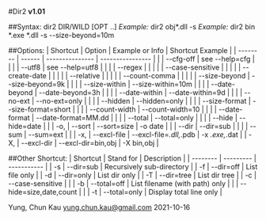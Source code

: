 #Dir2
**v1.01**

##Syntax: dir2 DIR/WILD [OPT ..]
*Example:*
dir2 obj\*.dll -s
*Example:*
dir2 bin *.exe *.dll -s --size-beyond=10m

##Options:
| Shortcut | Option           | Example or Info         | Shortcut Example |
| -------- | ------           | ---------------         | ---------------- |
|          | --cfg-off        | see --help=cfg          |                  |
|          | --utf8 	      | see --help=utf8         |                  |
|          | --regex          |                         |                  |
|          | --case-sensitive |                         |                  |
|          | --create-date    |                         |                  |
|          | --relative       |                         |                  |
|          | --count-comma    |                         |                  |
|          | --size-beyond    | --size-beyond=9k        |                  |
|          | --size-within    | --size-within=10m       |                  |
|          | --date-beyond    | --date-beyond=3h        |                  |
|          | --date-within    | --date-within=9d        |                  |
|          | --no-ext         | --no-ext=only           |                  |
|          | --hidden         | --hidden=only           |                  |
|          | --size-format    | --size-format=short     |                  |
|          | --count-width    | --count-width=10        |                  |
|          | --date-format    | --date-format=MM.dd     |                  |
|          | --total          | --total=only            |                  |
|          | --hide           | --hide=date             |                  |
| -o,      | --sort           | --sort=size             | -o date          |
|          | --dir            | --dir=sub               |                  |
|          | --sum            | --sum=ext               |                  |
| -x,      | --excl-file      | --excl-file=*.dll,*.pdb | -x *.exe,*.dat   |
| -X,      | --excl-dir       | --excl-dir=bin,obj      | -X bin,obj       |

##Other Shortcut:
| Shortcut | Stand for              | Description                    |
| -------- | ---------              | -----------                    |
| -s       | --dir=sub              | Recursively sub-directory      |
| -f       | --dir=off              | List file only                 |
| -d       | --dir=only             | List dir only                  |
| -T       | --dir=tree             | List dir tree                  |
| -c       | --case-sensitive       |                                |
| -b       | --total=off	    | List filename (with path) only |
|          | --hide=size,date,count |                                |
| -t       | --total=only           | Display total line only        |
  
Yung, Chun Kau <yung.chun.kau@gmail.com>
2021-10-16
